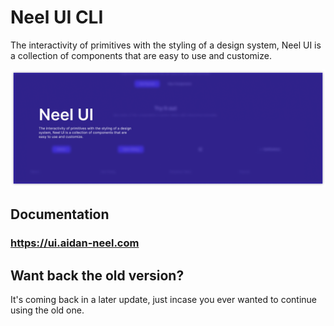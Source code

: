 # Neel UI CLI

The interactivity of primitives with the styling of a design system, Neel UI is a collection of components that are easy to use and customize.

![banner](https://github.com/aidan-neel/neel-ui/blob/main/banner.png)

## Documentation

### https://ui.aidan-neel.com

## Want back the old version?

It's coming back in a later update, just incase you ever wanted to continue using the old one.
